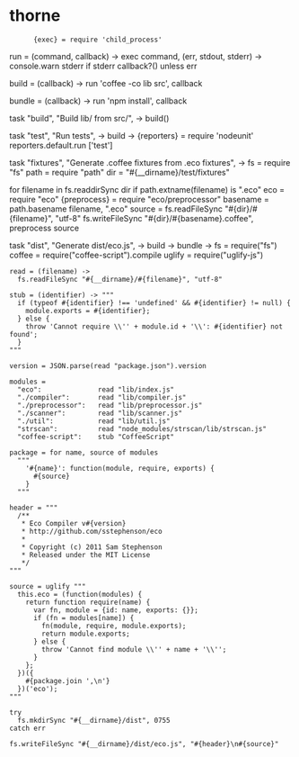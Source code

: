 thorne
======
          {exec} = require 'child_process'

run = (command, callback) ->
  exec command, (err, stdout, stderr) ->
    console.warn stderr if stderr
    callback?() unless err

build = (callback) ->
  run 'coffee -co lib src', callback

bundle = (callback) ->
  run 'npm install', callback

task "build", "Build lib/ from src/", ->
  build()

task "test", "Run tests", ->
  build ->
    {reporters} = require 'nodeunit'
    reporters.default.run ['test']

task "fixtures", "Generate .coffee fixtures from .eco fixtures", ->
  fs   = require "fs"
  path = require "path"
  dir  = "#{__dirname}/test/fixtures"

  for filename in fs.readdirSync dir
    if path.extname(filename) is ".eco"
      eco          = require "eco"
      {preprocess} = require "eco/preprocessor"
      basename     = path.basename filename, ".eco"
      source       = fs.readFileSync "#{dir}/#{filename}", "utf-8"
      fs.writeFileSync "#{dir}/#{basename}.coffee", preprocess source

task "dist", "Generate dist/eco.js", ->
  build -> bundle ->
    fs     = require("fs")
    coffee = require("coffee-script").compile
    uglify = require("uglify-js")

    read = (filename) ->
      fs.readFileSync "#{__dirname}/#{filename}", "utf-8"

    stub = (identifier) -> """
      if (typeof #{identifier} !== 'undefined' && #{identifier} != null) {
        module.exports = #{identifier};
      } else {
        throw 'Cannot require \\'' + module.id + '\\': #{identifier} not found';
      }
    """

    version = JSON.parse(read "package.json").version

    modules =
      "eco":              read "lib/index.js"
      "./compiler":       read "lib/compiler.js"
      "./preprocessor":   read "lib/preprocessor.js"
      "./scanner":        read "lib/scanner.js"
      "./util":           read "lib/util.js"
      "strscan":          read "node_modules/strscan/lib/strscan.js"
      "coffee-script":    stub "CoffeeScript"

    package = for name, source of modules
      """
        '#{name}': function(module, require, exports) {
          #{source}
        }
      """

    header = """
      /**
       * Eco Compiler v#{version}
       * http://github.com/sstephenson/eco
       *
       * Copyright (c) 2011 Sam Stephenson
       * Released under the MIT License
       */
    """

    source = uglify """
      this.eco = (function(modules) {
        return function require(name) {
          var fn, module = {id: name, exports: {}};
          if (fn = modules[name]) {
            fn(module, require, module.exports);
            return module.exports;
          } else {
            throw 'Cannot find module \\'' + name + '\\'';
          }
        };
      })({
        #{package.join ',\n'}
      })('eco');
    """

    try
      fs.mkdirSync "#{__dirname}/dist", 0755
    catch err

    fs.writeFileSync "#{__dirname}/dist/eco.js", "#{header}\n#{source}"